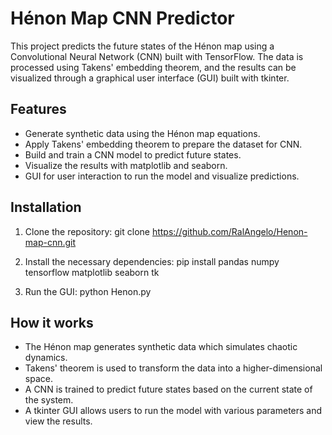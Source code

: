 # Hénon Map CNN Predictor

This project predicts the future states of the Hénon map using a Convolutional Neural Network (CNN) built with TensorFlow. The data is processed using Takens' embedding theorem, and the results can be visualized through a graphical user interface (GUI) built with tkinter.

## Features
- Generate synthetic data using the Hénon map equations.
- Apply Takens' embedding theorem to prepare the dataset for CNN.
- Build and train a CNN model to predict future states.
- Visualize the results with matplotlib and seaborn.
- GUI for user interaction to run the model and visualize predictions.

## Installation

1. Clone the repository:
git clone https://github.com/RalAngelo/Henon-map-cnn.git

2. Install the necessary dependencies:
pip install pandas numpy tensorflow matplotlib seaborn tk

3. Run the GUI:
python Henon.py

## How it works

- The Hénon map generates synthetic data which simulates chaotic dynamics.
- Takens' theorem is used to transform the data into a higher-dimensional space.
- A CNN is trained to predict future states based on the current state of the system.
- A tkinter GUI allows users to run the model with various parameters and view the results.